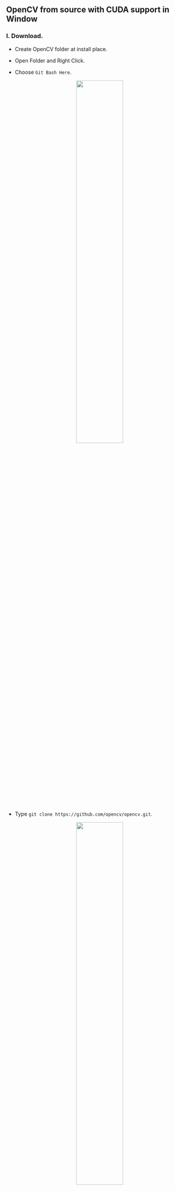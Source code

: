 ## OpenCV from source with CUDA support in Window

### I. Download.

- Create OpenCV folder at install place.

- Open Folder and Right Click.

- Choose `Git Bash Here`.
<p align="center">
  <img width="50%" height="50%" src="https://i.imgur.com/1l8Jy5Z.png">
</p>

- Type `git clone https://github.com/opencv/opencv.git`.
<p align="center">
  <img width="50%" height="50%" src="https://i.imgur.com/fmBWacp.png">
</p>

- Type `git clone https://github.com/opencv/opencv_contrib.git`.
<p align="center">
  <img width="50%" height="50%" src="https://i.imgur.com/JCeDERJ.png">
</p>

- **Change Version (Optional):**
  - Use Git Bash in downloaded `opencv` folder Type `git checkout 4.4.0`.
  <p align="center">
    <img width="50%" height="50%" src="https://i.imgur.com/IzPcVdU.png">
  </p>
  
  - Use Git Bash in downloaded `opencv-contrib` folder Type `git checkout 4.4.0`.
  **Note:** Must be same version with above opencv version.
  <p align="center">
    <img width="50%" height="50%" src="https://i.imgur.com/OxAcxx8.png">
  </p>
  
### II. Install.

- Create build folder in OpenCV root folder.
<p align="center">
  <img width="50%" height="50%" src="https://i.imgur.com/n5HyWdb.png">
</p>

- Open CMake. Set `Source code` is the downloaded opencv and `Where to build the binaries` is the build folder.
<p align="center">
  <img width="50%" height="50%" src="https://i.imgur.com/wGOntHd.png">
</p>

- Click `Configure`. Choose Visual Studio version and `Optional platfrom for generator` is `x64`. Click `Finish`.
<p align="center">
  <img width="50%" height="50%" src="https://i.imgur.com/4v4kl8r.png">
</p>

- Select `ENABLE_FAST_MATH`, `OPENCV_DNN_CUDA`, `WITH_CUDA`.
<p align="center">
  <img width="50%" height="50%" src="https://i.imgur.com/iEMPEzM.png">
</p>

-	In `OPENCV_EXTRA_MODULES_PATH` Click on `...` sign and choose the downloaded **opencv_contrib/modules**.
<p align="center">
  <img width="50%" height="50%" src="https://i.imgur.com/HCBBep2.png">
</p>

- Click `Configure`.

- Select `CUDA_FAST_MATH`.

- In `CUDA_ARCH_BIN` select compatible compute architectures for your model of GPU or all. Check the Compute capability (version) table [here](https://en.wikipedia.org/wiki/CUDA)
<p align="center">
  <img width="50%" height="50%" src="https://i.imgur.com/4I3aZJb.png">
</p>

- Click `Configure` again.

- `Generate`.
<p align="center">
  <img width="50%" height="50%" src="https://i.imgur.com/ei3lu5o.png">
</p>

- Close Cmake then go to **build** folder and open the `OpenCV.sln`.

-	Choose `Debug` or `Release` mode with `x64`.
<p align="center">
  <img src="https://i.imgur.com/ciyy7ry.png">
</p>

- Open solution explorer at right hand side. Expand the `CmakeTargets`. Right click on `ALL_BUILD` and select `build`.
<p align="center">
  <img  src="https://i.imgur.com/p02uyCX.png">
</p>

- Wait `ALL_BUILD` building to generate opencv library compelete. Then `build` the `INSTALL` below to install.
- Set Path:
  - Open `Window + R` type `sysdm.cpl`
  
  - Open `Advanced` Tab.
  
  - Click `Environment Variables...`  
  
  -  In `System Variables` Tab find `Path`:
    <p align="center">
      <img width="50%" height="50%" src="https://i.imgur.com/6CYg60Q.png">
    </p>
  
  - Click `New` and Add the OpenCV_Directory/build/install/x64/vc15/bin 
  <p align="center">
    <img width="50%" height="50%" src="https://i.imgur.com/v97CPZq.png">
  </p>
  
  -  `Ok` 
  
  -  `Apply` - `Ok`
  
- Done!
